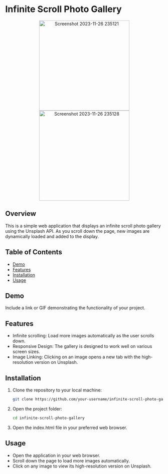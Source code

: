 # Infinite Scroll Photo Gallery
<div align="center">
<img width="288" alt="Screenshot 2023-11-26 235121" src="https://github.com/VenkatRaman3103/javascript-projects/assets/145652521/9b4981fc-8c42-437e-8c69-5cdc97bc7b5c">

<img width="288" alt="Screenshot 2023-11-26 235128" src="https://github.com/VenkatRaman3103/javascript-projects/assets/145652521/80862cb8-d5ec-4026-8168-fad97123c749">
</div>

## Overview
This is a simple web application that displays an infinite scroll photo gallery using the Unsplash API. As you scroll down the page, new images are dynamically loaded and added to the display.

## Table of Contents

- [Demo](#demo)
- [Features](#features)
- [Installation](#installation)
- [Usage](#usage)

## Demo

Include a link or GIF demonstrating the functionality of your project.

## Features

- Infinite scrolling: Load more images automatically as the user scrolls down.
- Responsive Design: The gallery is designed to work well on various screen sizes.
- Image Linking: Clicking on an image opens a new tab with the high-resolution version on Unsplash.

## Installation

1. Clone the repository to your local machine:

   ```bash
   git clone https://github.com/your-username/infinite-scroll-photo-gallery.git

2. Open the project folder:

    ```bash
    cd infinite-scroll-photo-gallery

3. Open the index.html file in your preferred web browser.

## Usage
- Open the application in your web browser.
- Scroll down the page to load more images automatically.
- Click on any image to view its high-resolution version on Unsplash.
